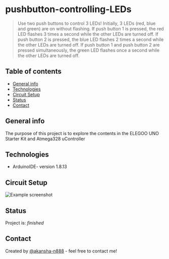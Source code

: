 # pushbutton-controlling-LEDs
> Use two push buttons to control 3 LEDs! Initially, 3 LEDs (red, blue and green) are on without flashing. 
> If push button 1 is pressed, the red LED flashes 3 times a second while the other LEDs are turned off.
> If push button 2 is pressed, the blue LED flashes 2 times a second while the other LEDs are turned off.
> If push button 1 and push button 2 are pressed simultaneously, the green LED flashes once a second while the other LEDs are turned off.

## Table of contents
* [General info](#general-info)
* [Technologies](#technologies)
* [Circuit Setup](#circuit-setup)
* [Status](#status)
* [Contact](#contact)

## General info
The purpose of this project is to explore the contents in the ELEGOO UNO Starter Kit and Atmega328 uController

## Technologies
* ArduinoIDE- version 1.8.13

## Circuit Setup
![Example screenshot](https://drive.google.com/file/d/1JxxP_dH9JmOkSSWAPAQyfTwF9ViWnUOR/view?usp=sharing)

## Status
Project is: _finished_

## Contact
Created by [@akansha-n888](https://www.linkedin.com/in/akansha-nagar/) - feel free to contact me!
